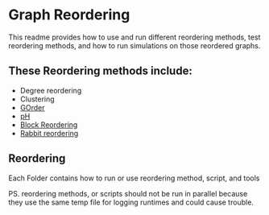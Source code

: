 # Graph Reordering #
This readme provides how to use and run different reordering methods, test reordering methods, and how to run simulations on those reordered graphs.
## These Reordering methods include: ##
- Degree reordering
- Clustering
- [GOrder](https://github.com/datourat/Gorder)
- [pH](https://github.com/kartiklakhotia/graphReordering)
- [Block Reordering](https://github.com/kartiklakhotia/graphReordering)
- [Rabbit reordering](https://github.com/araij/rabbit_order)

## Reordering
Each Folder contains how to run or use reordering method, script, and tools

PS. reordering methods, or scripts should not be run in parallel because they use the same temp file for logging runtimes and could cause trouble.


